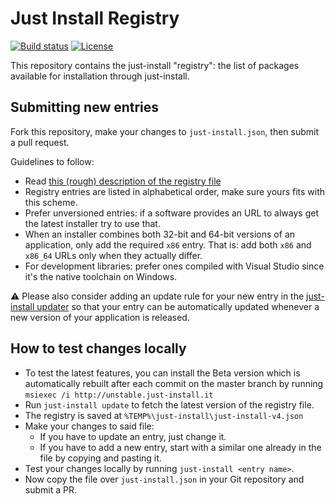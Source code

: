 # Just Install Registry

[![Build status](https://ci.appveyor.com/api/projects/status/asa2343a5ixlnmxn?svg=true)](https://ci.appveyor.com/project/lvillani/registry)
[![License](https://img.shields.io/badge/license-GPL%203.0-blue.svg?style=flat)](https://choosealicense.com/licenses/gpl-3.0/)

This repository contains the just-install "registry": the list of packages available for
installation through just-install.

## Submitting new entries

Fork this repository, make your changes to `just-install.json`, then submit a pull request.

Guidelines to follow:

* Read [this (rough) description of the registry file](docs/registry.md)
* Registry entries are listed in alphabetical order, make sure yours fits with this scheme.
* Prefer unversioned entries: if a software provides an URL to always get the latest installer try
  to use that.
* When an installer combines both 32-bit and 64-bit versions of an application, only add the
  required `x86` entry. That is: add both `x86` and `x86_64` URLs only when they actually differ.
* For development libraries: prefer ones compiled with Visual Studio since it's the native toolchain
  on Windows.

:warning: Please also consider adding an update rule for your new entry in the [just-install
updater](https://github.com/just-install/just-install-updater-go) so that your entry can be automatically
updated whenever a new version of your application is released.

## How to test changes locally

* To test the latest features, you can install the Beta version which is automatically rebuilt after each commit on the master branch by running `msiexec /i http://unstable.just-install.it`
* Run `just-install update` to fetch the latest version of the registry file.
* The registry is saved at `%TEMP%\just-install\just-install-v4.json`
* Make your changes to said file:
  * If you have to update an entry, just change it.
  * If you have to add a new entry, start with a similar one already in the file by copying and
    pasting it.
* Test your changes locally by running `just-install <entry name>`.
* Now copy the file over `just-install.json` in your Git repository and submit a PR.
